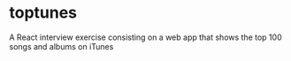 # toptunes
A React interview exercise consisting on a web app that shows the top 100 songs and albums on iTunes
